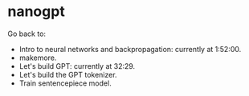 # nanogpt

Go back to:

- Intro to neural networks and backpropagation: currently at 1:52:00.
- makemore.
- Let's build GPT: currently at 32:29.
- Let's build the GPT tokenizer.
- Train sentencepiece model.
